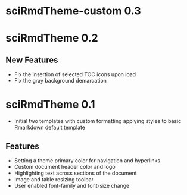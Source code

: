# sciRmdTheme-custom 0.3

# sciRmdTheme 0.2

## New Features

* Fix the insertion of selected TOC icons upon load 
* Fix the gray background demarcation

# sciRmdTheme 0.1

* Initial two templates with custom formatting applying styles to basic Rmarkdown default template

## Features

* Setting a theme primary color for navigation and hyperlinks
* Custom document header color and logo
* Highlighting text across sections of the document
* Image and table resizing toolbar
* User enabled font-family and font-size change
